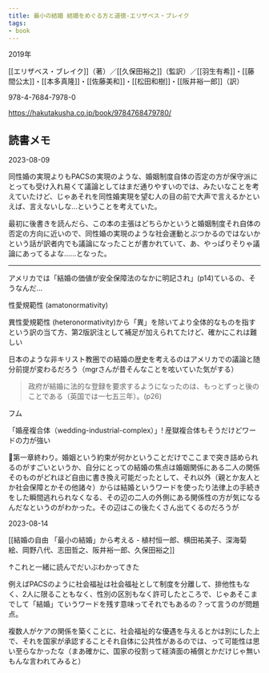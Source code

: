 ```yaml
---
title: 最小の結婚 結婚をめぐる方と道徳-エリザベス・ブレイク
tags:
- book
---
```


2019年

[[エリザベス・ブレイク]]（著）／[[久保田裕之]]（監訳）／[[羽生有希]]・[[藤間公太]]・[[本多真隆]]・[[佐藤美和]]・[[松田和樹]]・[[阪井裕一郎]]（訳）

978-4-7684-7978-0

https://hakutakusha.co.jp/book/9784768479780/

## 読書メモ

2023-08-09

同性婚の実現よりもPACSの実現のような、婚姻制度自体の否定の方が保守派にとっても受け入れ易くて議論としてはまだ通りやすいのでは、みたいなことを考えていたけど、じゃあそれを同性婚実現を望む人の目の前で大声で言えるかといえば、言えないしな…ということを考えていた。

最初に後書きを読んだら、この本の主張はどちらかというと婚姻制度それ自体の否定の方向に近いので、同性婚の実現のような社会運動とぶつかるのではないかという話が訳者内でも議論になったことが書かれていて、あ、やっぱりそりゃ議論にあってるよな……となった。

---

アメリカでは「結婚の価値が安全保障法のなかに明記され」(p14)ているの、そうなんだ…

性愛規範性 (amatonormativity)

異性愛規範性 (heteronormativity)から「異」を除いてより全体的なものを指すという訳の当て方、第2版訳注として補足が加えられてたけど、確かにこれは難しい

日本のような非キリスト教圏での結婚の歴史を考えるのはアメリカでの議論と随分前提が変わるだろう（mgrさんが昔そんなことを呟いていた気がする）

> 政府が結婚に法的な登録を要求するようになったのは、もっとずっと後のことである（英国では一七五三年）。(p26)

フム

「婚産複合体（wedding-industrial-complex）」! 産獄複合体もそうだけどワードの力が強い

第一章終わり。婚姻という約束が何かということだけでここまで突き詰められるのがすごいというか、自分にとっての結婚の焦点は婚姻関係にある二人の関係そのものがどれほど自由に書き換え可能だったとして、それ以外（親とか友人とか社会保障とかその他諸々）からは結婚というワードを使ったり法律上の手続きをした瞬間逃れられなくなる、その辺の二人の外側にある関係性の方が気になるんだなというのがわかった。その辺はこの後たくさん出てくるのだろうが


2023-08-14

[[結婚の自由 「最小の結婚」から考える - 植村恒一郎、横田祐美子、深海菊絵、岡野八代、志田哲之、阪井裕一郎、久保田裕之]]

↑これと一緒に読んでだいぶわかってきた

例えばPACSのように社会福祉は社会福祉として制度を分離して、排他性もなく、2人に限ることもなく、性別の区別もなく許可したところで、じゃあそこまでして「結婚」ていうワードを残す意味ってそれでもあるの？って言うのが問題点。

複数人がケアの関係を築くことに、社会福祉的な優遇を与えるとかは別にした上で、それを国家が承認することそれ自体に公共性があるのでは、って可能性は思い至らなかったな（まあ確かに、国家の役割って経済面の補償とかだけじゃ無いもんな言われてみると）



